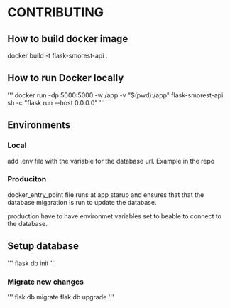 # CONTRIBUTING

## How to build docker image
docker build -t flask-smorest-api .

## How to run Docker locally
'''
docker run -dp 5000:5000 -w /app -v "$(pwd):/app" flask-smorest-api sh -c "flask run --host 0.0.0.0"
'''
## Environments


### Local 
add .env file with the variable for the database url. Example in the repo

### Produciton
docker_entry_point file runs at app starup and ensures that that the database
migaration is run to update the database.

production have to have environmet variables set to beable to connect to the 
database.


## Setup database

'''
flask db init
'''

### Migrate new changes
'''
flsk db migrate
flak db upgrade
'''

